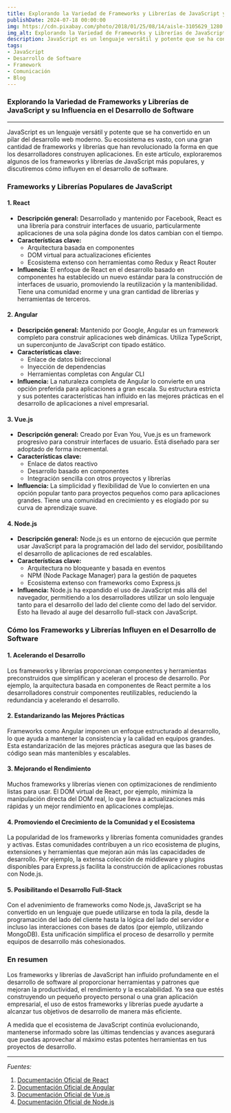 ```yaml
---
title: Explorando la Variedad de Frameworks y Librerías de JavaScript y su Influencia en el Desarrollo de Software
publishDate: 2024-07-18 00:00:00
img: https://cdn.pixabay.com/photo/2018/01/25/08/14/aisle-3105629_1280.jpg
img_alt: Explorando la Variedad de Frameworks y Librerías de JavaScript y su Influencia en el Desarrollo de Software por sergio campbell dev
description: JavaScript es un lenguaje versátil y potente que se ha convertido en un pilar del desarrollo web moderno. Su ecosistema es vasto, con una gran cantidad de frameworks y librerías que han revolucionado la forma en que los desarrolladores construyen aplicaciones. En este artículo, exploraremos algunos de los frameworks y librerías de JavaScript más populares, y discutiremos cómo influyen en el desarrollo de software.
tags:
- JavaScript
- Desarrollo de Software
- Framework
- Comunicación
- Blog
---
```


### Explorando la Variedad de Frameworks y Librerías de JavaScript y su Influencia en el Desarrollo de Software

---

JavaScript es un lenguaje versátil y potente que se ha convertido en un pilar del desarrollo web moderno. Su ecosistema es vasto, con una gran cantidad de frameworks y librerías que han revolucionado la forma en que los desarrolladores construyen aplicaciones. En este artículo, exploraremos algunos de los frameworks y librerías de JavaScript más populares, y discutiremos cómo influyen en el desarrollo de software.

### Frameworks y Librerías Populares de JavaScript

#### 1. React

- **Descripción general:** Desarrollado y mantenido por Facebook, React es una librería para construir interfaces de usuario, particularmente aplicaciones de una sola página donde los datos cambian con el tiempo.
- **Características clave:**
  - Arquitectura basada en componentes
  - DOM virtual para actualizaciones eficientes
  - Ecosistema extenso con herramientas como Redux y React Router
- **Influencia:** El enfoque de React en el desarrollo basado en componentes ha establecido un nuevo estándar para la construcción de interfaces de usuario, promoviendo la reutilización y la mantenibilidad. Tiene una comunidad enorme y una gran cantidad de librerías y herramientas de terceros.

#### 2. Angular

- **Descripción general:** Mantenido por Google, Angular es un framework completo para construir aplicaciones web dinámicas. Utiliza TypeScript, un superconjunto de JavaScript con tipado estático.
- **Características clave:**
  - Enlace de datos bidireccional
  - Inyección de dependencias
  - Herramientas completas con Angular CLI
- **Influencia:** La naturaleza completa de Angular lo convierte en una opción preferida para aplicaciones a gran escala. Su estructura estricta y sus potentes características han influido en las mejores prácticas en el desarrollo de aplicaciones a nivel empresarial.

#### 3. Vue.js

- **Descripción general:** Creado por Evan You, Vue.js es un framework progresivo para construir interfaces de usuario. Está diseñado para ser adoptado de forma incremental.
- **Características clave:**
  - Enlace de datos reactivo
  - Desarrollo basado en componentes
  - Integración sencilla con otros proyectos y librerías
- **Influencia:** La simplicidad y flexibilidad de Vue lo convierten en una opción popular tanto para proyectos pequeños como para aplicaciones grandes. Tiene una comunidad en crecimiento y es elogiado por su curva de aprendizaje suave.

#### 4. Node.js

- **Descripción general:** Node.js es un entorno de ejecución que permite usar JavaScript para la programación del lado del servidor, posibilitando el desarrollo de aplicaciones de red escalables.
- **Características clave:**
  - Arquitectura no bloqueante y basada en eventos
  - NPM (Node Package Manager) para la gestión de paquetes
  - Ecosistema extenso con frameworks como Express.js
- **Influencia:** Node.js ha expandido el uso de JavaScript más allá del navegador, permitiendo a los desarrolladores utilizar un solo lenguaje tanto para el desarrollo del lado del cliente como del lado del servidor. Esto ha llevado al auge del desarrollo full-stack con JavaScript.

### Cómo los Frameworks y Librerías Influyen en el Desarrollo de Software

#### 1. Acelerando el Desarrollo

Los frameworks y librerías proporcionan componentes y herramientas preconstruidos que simplifican y aceleran el proceso de desarrollo. Por ejemplo, la arquitectura basada en componentes de React permite a los desarrolladores construir componentes reutilizables, reduciendo la redundancia y acelerando el desarrollo.

#### 2. Estandarizando las Mejores Prácticas

Frameworks como Angular imponen un enfoque estructurado al desarrollo, lo que ayuda a mantener la consistencia y la calidad en equipos grandes. Esta estandarización de las mejores prácticas asegura que las bases de código sean más mantenibles y escalables.

#### 3. Mejorando el Rendimiento

Muchos frameworks y librerías vienen con optimizaciones de rendimiento listas para usar. El DOM virtual de React, por ejemplo, minimiza la manipulación directa del DOM real, lo que lleva a actualizaciones más rápidas y un mejor rendimiento en aplicaciones complejas.

#### 4. Promoviendo el Crecimiento de la Comunidad y el Ecosistema

La popularidad de los frameworks y librerías fomenta comunidades grandes y activas. Estas comunidades contribuyen a un rico ecosistema de plugins, extensiones y herramientas que mejoran aún más las capacidades de desarrollo. Por ejemplo, la extensa colección de middleware y plugins disponibles para Express.js facilita la construcción de aplicaciones robustas con Node.js.

#### 5. Posibilitando el Desarrollo Full-Stack

Con el advenimiento de frameworks como Node.js, JavaScript se ha convertido en un lenguaje que puede utilizarse en toda la pila, desde la programación del lado del cliente hasta la lógica del lado del servidor e incluso las interacciones con bases de datos (por ejemplo, utilizando MongoDB). Esta unificación simplifica el proceso de desarrollo y permite equipos de desarrollo más cohesionados.

### En resumen

Los frameworks y librerías de JavaScript han influido profundamente en el desarrollo de software al proporcionar herramientas y patrones que mejoran la productividad, el rendimiento y la escalabilidad. Ya sea que estés construyendo un pequeño proyecto personal o una gran aplicación empresarial, el uso de estos frameworks y librerías puede ayudarte a alcanzar tus objetivos de desarrollo de manera más eficiente.

A medida que el ecosistema de JavaScript continúa evolucionando, mantenerse informado sobre las últimas tendencias y avances asegurará que puedas aprovechar al máximo estas potentes herramientas en tus proyectos de desarrollo.

---

*Fuentes:*

1. [Documentación Oficial de React](https://reactjs.org/docs/getting-started.html)
2. [Documentación Oficial de Angular](https://angular.io/docs)
3. [Documentación Oficial de Vue.js](https://vuejs.org/v2/guide/)
4. [Documentación Oficial de Node.js](https://nodejs.org/en/docs/)

